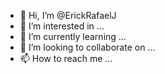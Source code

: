 - 👋 Hi, I’m @ErickRafaelJ
- 👀 I’m interested in ...
- 🌱 I’m currently learning ...
- 💞️ I’m looking to collaborate on ...
- 📫 How to reach me ...

<!---
ErickRafaelJ/ErickRafaelJ is a ✨ special ✨ repository because its `README.md` (this file) appears on your GitHub profile.
You can click the Preview link to take a look at your changes.
--->

